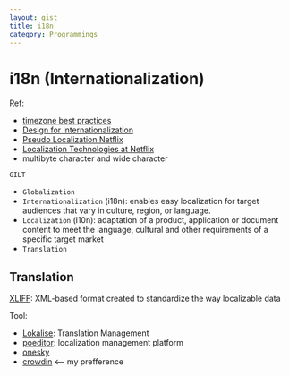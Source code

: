 ```yaml
---
layout: gist
title: i18n
category: Programmings
---
```


# i18n (Internationalization)

Ref:
- [timezone best practices](https://stackoverflow.com/questions/2532729/daylight-saving-time-and-time-zone-best-practices)
- [Design for internationalization](https://medium.com/dropbox-design/design-for-internationalization-24c12ea6b38f)
- [Pseudo Localization Netflix](https://medium.com/netflix-techblog/pseudo-localization-netflix-12fff76fbcbe)
- [Localization Technologies at Netflix](https://medium.com/netflix-techblog/localization-technologies-at-netflix-d033e7b13cf)
- multibyte character and wide character

`GILT`
- `Globalization`
- `Internationalization` (i18n): enables easy localization for target audiences that vary in culture, region, or language.
- `Localization` (l10n): adaptation of a product, application or document content to meet the language, cultural and other requirements of a specific target market
- `Translation`


## Translation 

[XLIFF](https://en.wikipedia.org/wiki/XLIFF): XML-based format created to standardize the way localizable data 

Tool:
- [Lokalise](https://lokalise.co/): Translation Management 
- [poeditor](https://poeditor.com/): localization management platform
- [onesky](https://www.oneskyapp.com/customers/)
- [crowdin](https://crowdin.com/) <-- my prefference

